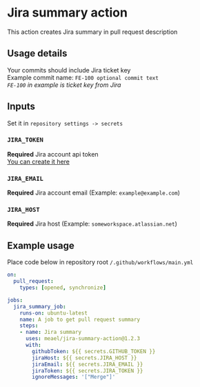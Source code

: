 # Jira summary action

This action creates Jira summary in pull request description

## Usage details

Your commits should include Jira ticket key  
Example commit name: `FE-100 optional commit text`  
*`FE-100` in example is ticket key from Jira*

## Inputs

Set it in `repository settings -> secrets`

### `JIRA_TOKEN`
**Required** Jira account api token  
[You can create it here](https://id.atlassian.com/manage-profile/security/api-tokens)

### `JIRA_EMAIL`
**Required** Jira account email (Example: `example@example.com`)

### `JIRA_HOST`
**Required** Jira host (Example: `someworkspace.atlassian.net`)

## Example usage

Place code below in repository root `/.github/workflows/main.yml`

```yaml
on:
  pull_request:
    types: [opened, synchronize]

jobs:
  jira_summary_job:
    runs-on: ubuntu-latest
    name: A job to get pull request summary
    steps:
    - name: Jira summary
      uses: meael/jira-summary-action@1.2.3
      with:
        githubToken: ${{ secrets.GITHUB_TOKEN }}
        jiraHost: ${{ secrets.JIRA_HOST }}
        jiraEmail: ${{ secrets.JIRA_EMAIL }}
        jiraToken: ${{ secrets.JIRA_TOKEN }}
        ignoreMessages: '["Merge"]'
```
